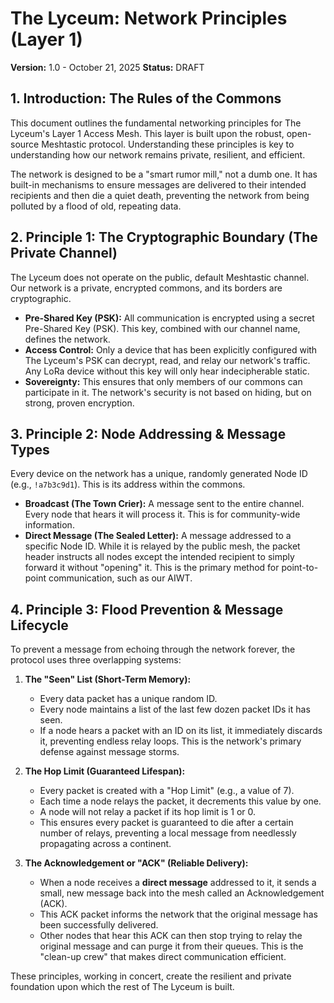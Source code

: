 # The Lyceum: Network Principles (Layer 1)

**Version:** 1.0 - October 21, 2025
**Status:** DRAFT

## 1. Introduction: The Rules of the Commons

This document outlines the fundamental networking principles for The Lyceum's Layer 1 Access Mesh. This layer is built upon the robust, open-source Meshtastic protocol. Understanding these principles is key to understanding how our network remains private, resilient, and efficient.

The network is designed to be a "smart rumor mill," not a dumb one. It has built-in mechanisms to ensure messages are delivered to their intended recipients and then die a quiet death, preventing the network from being polluted by a flood of old, repeating data.

## 2. Principle 1: The Cryptographic Boundary (The Private Channel)

The Lyceum does not operate on the public, default Meshtastic channel. Our network is a private, encrypted commons, and its borders are cryptographic.

* **Pre-Shared Key (PSK):** All communication is encrypted using a secret Pre-Shared Key (PSK). This key, combined with our channel name, defines the network.
* **Access Control:** Only a device that has been explicitly configured with The Lyceum's PSK can decrypt, read, and relay our network's traffic. Any LoRa device without this key will only hear indecipherable static.
* **Sovereignty:** This ensures that only members of our commons can participate in it. The network's security is not based on hiding, but on strong, proven encryption.

## 3. Principle 2: Node Addressing & Message Types

Every device on the network has a unique, randomly generated Node ID (e.g., `!a7b3c9d1`). This is its address within the commons.

* **Broadcast (The Town Crier):** A message sent to the entire channel. Every node that hears it will process it. This is for community-wide information.
* **Direct Message (The Sealed Letter):** A message addressed to a specific Node ID. While it is relayed by the public mesh, the packet header instructs all nodes except the intended recipient to simply forward it without "opening" it. This is the primary method for point-to-point communication, such as our AIWT.

## 4. Principle 3: Flood Prevention & Message Lifecycle

To prevent a message from echoing through the network forever, the protocol uses three overlapping systems:

1.  **The "Seen" List (Short-Term Memory):**
    * Every data packet has a unique random ID.
    * Every node maintains a list of the last few dozen packet IDs it has seen.
    * If a node hears a packet with an ID on its list, it immediately discards it, preventing endless relay loops. This is the network's primary defense against message storms.

2.  **The Hop Limit (Guaranteed Lifespan):**
    * Every packet is created with a "Hop Limit" (e.g., a value of 7).
    * Each time a node relays the packet, it decrements this value by one.
    * A node will not relay a packet if its hop limit is 1 or 0.
    * This ensures every packet is guaranteed to die after a certain number of relays, preventing a local message from needlessly propagating across a continent.

3.  **The Acknowledgement or "ACK" (Reliable Delivery):**
    * When a node receives a **direct message** addressed to it, it sends a small, new message back into the mesh called an Acknowledgement (ACK).
    * This ACK packet informs the network that the original message has been successfully delivered.
    * Other nodes that hear this ACK can then stop trying to relay the original message and can purge it from their queues. This is the "clean-up crew" that makes direct communication efficient.

These principles, working in concert, create the resilient and private foundation upon which the rest of The Lyceum is built.

